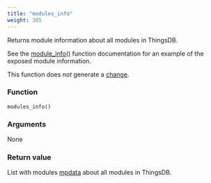 ```yaml
---
title: "modules_info"
weight: 305
---
```


Returns module information about all modules in ThingsDB.

See the [module_info()](../../thingsdb-api/module_info) function documentation for an example of the exposed module information.

This function does *not* generate a [change](../../overview/changes).

### Function

`modules_info()`

### Arguments

None

### Return value

List with modules [mpdata](../../data-types/mpdata) about all modules in ThingsDB.

